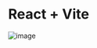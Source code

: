 # React + Vite

![image](https://github.com/user-attachments/assets/d30f8e96-72e4-4f75-8fb3-f581b3832d55)
